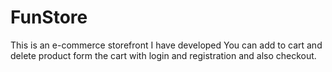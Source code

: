 # FunStore
This is an e-commerce storefront I have developed You can add to cart and delete product form the cart with login and registration and also checkout.
